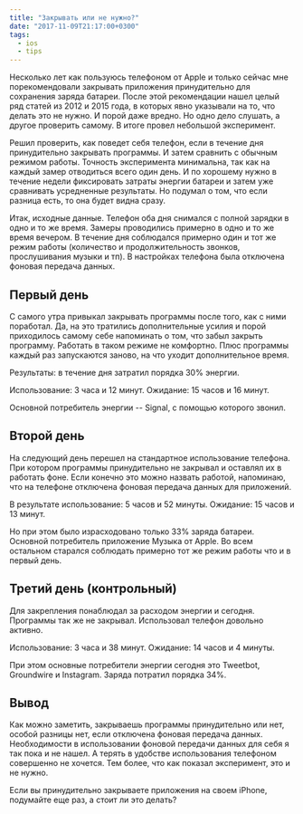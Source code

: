 ```yaml
---
title: "Закрывать или не нужно?"
date: "2017-11-09T21:17:00+0300"
tags:
  - ios
  - tips
---
```

Несколько лет как пользуюсь телефоном от Apple и только сейчас мне порекомендовали закрывать приложения принудительно для сохранения заряда батареи. После этой рекомендации нашел целый ряд статей из 2012 и 2015 года, в которых явно указывали на то, что делать это не нужно. И порой даже вредно. Но одно дело слушать, а другое проверить самому. В итоге провел небольшой эксперимент.

Решил проверить, как поведет себя телефон, если в течение дня принудительно закрывать программы. И затем сравнить с обычным режимом работы. Точность эксперимента минимальна, так как на каждый замер отводиться всего один день. И по хорошему нужно в течение недели фиксировать затраты энергии батареи и затем уже сравнивать усредненные результаты. Но подумал о том, что если разница есть, то она будет видна сразу.

Итак, исходные данные. Телефон оба дня снимался с полной зарядки в одно и то же время. Замеры проводились примерно в одно и то же время вечером. В течение дня соблюдался примерно один и тот же режим работы (количество и продолжительность звонков, прослушивания музыки и тп). В настройках телефона была отключена фоновая передача данных.

## Первый день

С самого утра привыкал закрывать программы после того, как с ними поработал. Да, на это тратились дополнительные усилия и порой приходилось самому себе напоминать о том, что забыл закрыть программу. Работать в таком режиме не комфортно. Плюс программы каждый раз запускаются заново, на что уходит дополнительное время.

Результаты: в течение дня затратил порядка 30% энергии.

Использование: 3 часа и 12 минут.
Ожидание: 15 часов и 16 минут.

Основной потребитель энергии -- Signal, с помощью которого звонил.

## Второй день

На следующий день перешел на стандартное использование телефона. При котором программы принудительно не закрывал и оставлял их в работать фоне. Если конечно это можно назвать работой, напоминаю, что на телефоне отключена фоновая передача данных для приложений.

В результате использование: 5 часов и 52 минуты.
Ожидание: 15 часов и 13 минут.

Но при этом было израсходовано только 33% заряда батареи. Основной потребитель приложение Музыка от Apple. Во всем остальном старался соблюдать примерно тот же режим работы что и в первый день.

## Третий день (контрольный)

Для закрепления понаблюдал за расходом энергии и сегодня. Программы так же не закрывал. Использовал телефон довольно активно.

Использование: 3 часа и 38 минут.
Ожидание: 14 часов и 4 минуты.

При этом основные потребители энергии сегодня это Tweetbot, Groundwire и Instagram. Заряда потратил порядка 34%.

## Вывод

Как можно заметить, закрываешь программы принудительно или нет, особой разницы нет, если отключена фоновая передача данных. Необходимости в использовании фоновой передачи данных для себя я так пока и не нашел. А терять в удобстве использования телефоном совершенно не хочется. Тем более, что как показал эксперимент, это и не нужно.

Если вы принудительно закрываете приложения на своем iPhone, подумайте еще раз, а стоит ли это делать?
